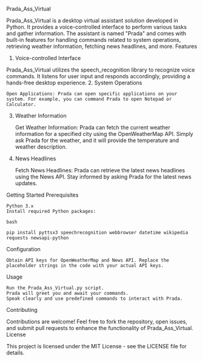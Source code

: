 Prada_Ass_Virtual

Prada_Ass_Virtual is a desktop virtual assistant solution developed in Python. It provides a voice-controlled interface to perform various tasks and gather information. The assistant is named "Prada" and comes with built-in features for handling commands related to system operations, retrieving weather information, fetching news headlines, and more.
Features
1. Voice-controlled Interface

Prada_Ass_Virtual utilizes the speech_recognition library to recognize voice commands. It listens for user input and responds accordingly, providing a hands-free desktop experience.
2. System Operations

    Open Applications: Prada can open specific applications on your system. For example, you can command Prada to open Notepad or Calculator.

3. Weather Information

    Get Weather Information: Prada can fetch the current weather information for a specified city using the OpenWeatherMap API. Simply ask Prada for the weather, and it will provide the temperature and weather description.

4. News Headlines

    Fetch News Headlines: Prada can retrieve the latest news headlines using the News API. Stay informed by asking Prada for the latest news updates.

Getting Started
Prerequisites

    Python 3.x
    Install required Python packages:

    bash

    pip install pyttsx3 speechrecognition webbrowser datetime wikipedia requests newsapi-python

Configuration

    Obtain API keys for OpenWeatherMap and News API. Replace the placeholder strings in the code with your actual API keys.

Usage

    Run the Prada_Ass_Virtual.py script.
    Prada will greet you and await your commands.
    Speak clearly and use predefined commands to interact with Prada.

Contributing

Contributions are welcome! Feel free to fork the repository, open issues, and submit pull requests to enhance the functionality of Prada_Ass_Virtual.
License

This project is licensed under the MIT License - see the LICENSE file for details.

